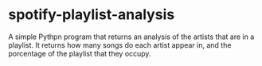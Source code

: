 # spotify-playlist-analysis
A simple Pythpn program that returns an analysis of the artists that are in a playlist. It returns how many songs do each artist appear in, and the porcentage of the playlist that they occupy.

